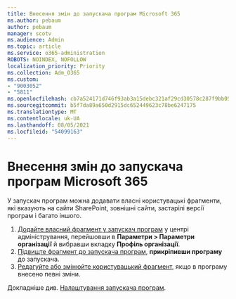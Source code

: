 ```yaml
---
title: Внесення змін до запускача програм Microsoft 365
ms.author: pebaum
author: pebaum
manager: scotv
ms.audience: Admin
ms.topic: article
ms.service: o365-administration
ROBOTS: NOINDEX, NOFOLLOW
localization_priority: Priority
ms.collection: Adm_O365
ms.custom:
- "9003052"
- "5811"
ms.openlocfilehash: cb7a524171d746f93ab3a15debc321af29cd30578c287f9bb05810491e604517
ms.sourcegitcommit: b5f7da89a650d2915dc652449623c78be6247175
ms.translationtype: MT
ms.contentlocale: uk-UA
ms.lasthandoff: 08/05/2021
ms.locfileid: "54099163"
---
```

# <a name="make-changes-to-the-microsoft-365-app-launcher"></a>Внесення змін до запускача програм Microsoft 365

У запускач програм можна додавати власні користувацькі фрагменти, які вказують на сайти SharePoint, зовнішні сайти, застарілі версії програм і багато іншого.

1. [Додайте власний фрагмент у запускач програм](https://docs.microsoft.com/microsoft-365/admin/manage/customize-the-app-launcher) у центрі адміністрування, перейшовши в  **Параметри > Параметри організації**  й вибравши вкладку  **Профіль організації**.
2. [Підвищте фрагмент до запускача програм](https://docs.microsoft.com/microsoft-365/admin/manage/customize-the-app-launcher#promote-the-tile-to-app-launcher), **прикріпивши програму** до запускача.
3. [Редагуйте або змінюйте користувацький фрагмент](https://docs.microsoft.com/microsoft-365/admin/manage/customize-the-app-launcher#edit-or-delete-a-custom-tile), якщо в програму внесено певні зміни.

Докладніше див. [Налаштування запускача програм](https://docs.microsoft.com/microsoft-365/admin/manage/customize-the-app-launcher).
